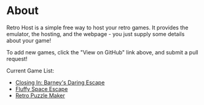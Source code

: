 
# About 

Retro Host is a simple free way to host your retro games. It provides the emulator, the hosting, and the
webpage - you just supply some details about your game!

To add new games, click the "View on GitHub" link above, and submit a pull request!

Current Game List:

- [Closing In: Barney's Daring Escape](/retro-host/games/closing-in)
- [Fluffy Space Escape](/retro-host/games/fluffy-space-escape)
- [Retro Puzzle Maker](/retro-host/games/retro-puzzle-maker)
